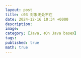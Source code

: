 ```yaml
---
layout: post
title: c03 对象无处不在
date: 2024-12-16 10:34 +0000
description: 
image: 
category: [Java, 《On Java base》]
tags: 
published: true
math: true
---
```


